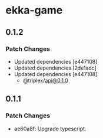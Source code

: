 # ekka-game

## 0.1.2

### Patch Changes

- Updated dependencies [e447108]
- Updated dependencies [2de1adc]
- Updated dependencies [e447108]
  - @triplex/api@0.1.0

## 0.1.1

### Patch Changes

- ae60a8f: Upgrade typescript.
